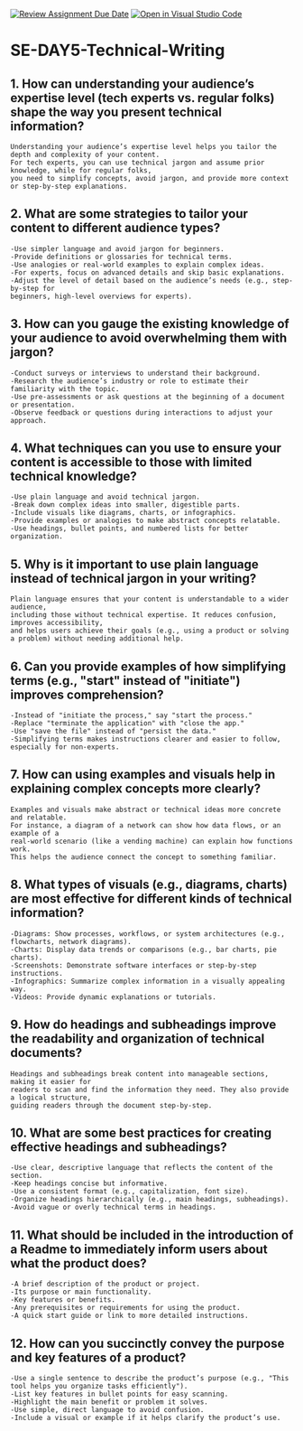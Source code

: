 [![Review Assignment Due Date](https://classroom.github.com/assets/deadline-readme-button-22041afd0340ce965d47ae6ef1cefeee28c7c493a6346c4f15d667ab976d596c.svg)](https://classroom.github.com/a/zsAR-pyY)
[![Open in Visual Studio Code](https://classroom.github.com/assets/open-in-vscode-2e0aaae1b6195c2367325f4f02e2d04e9abb55f0b24a779b69b11b9e10269abc.svg)](https://classroom.github.com/online_ide?assignment_repo_id=18476524&assignment_repo_type=AssignmentRepo)
# SE-DAY5-Technical-Writing
## 1. How can understanding your audience’s expertise level (tech experts vs. regular folks) shape the way you present technical information?
    Understanding your audience’s expertise level helps you tailor the depth and complexity of your content. 
    For tech experts, you can use technical jargon and assume prior knowledge, while for regular folks, 
    you need to simplify concepts, avoid jargon, and provide more context or step-by-step explanations.

## 2. What are some strategies to tailor your content to different audience types?
    -Use simpler language and avoid jargon for beginners.
    -Provide definitions or glossaries for technical terms.
    -Use analogies or real-world examples to explain complex ideas.
    -For experts, focus on advanced details and skip basic explanations.
    -Adjust the level of detail based on the audience’s needs (e.g., step-by-step for 
    beginners, high-level overviews for experts).

## 3. How can you gauge the existing knowledge of your audience to avoid overwhelming them with jargon?
    -Conduct surveys or interviews to understand their background.
    -Research the audience’s industry or role to estimate their familiarity with the topic.
    -Use pre-assessments or ask questions at the beginning of a document or presentation.
    -Observe feedback or questions during interactions to adjust your approach.
    
## 4. What techniques can you use to ensure your content is accessible to those with limited technical knowledge?
    -Use plain language and avoid technical jargon.
    -Break down complex ideas into smaller, digestible parts.
    -Include visuals like diagrams, charts, or infographics.
    -Provide examples or analogies to make abstract concepts relatable.
    -Use headings, bullet points, and numbered lists for better organization.

## 5. Why is it important to use plain language instead of technical jargon in your writing?
    Plain language ensures that your content is understandable to a wider audience, 
    including those without technical expertise. It reduces confusion, improves accessibility, 
    and helps users achieve their goals (e.g., using a product or solving a problem) without needing additional help.

## 6. Can you provide examples of how simplifying terms (e.g., "start" instead of "initiate") improves comprehension?
    -Instead of "initiate the process," say "start the process."
    -Replace "terminate the application" with "close the app."
    -Use "save the file" instead of "persist the data."
    -Simplifying terms makes instructions clearer and easier to follow, especially for non-experts.

## 7. How can using examples and visuals help in explaining complex concepts more clearly?
    Examples and visuals make abstract or technical ideas more concrete and relatable. 
    For instance, a diagram of a network can show how data flows, or an example of a 
    real-world scenario (like a vending machine) can explain how functions work. 
    This helps the audience connect the concept to something familiar.

## 8. What types of visuals (e.g., diagrams, charts) are most effective for different kinds of technical information?
    -Diagrams: Show processes, workflows, or system architectures (e.g., flowcharts, network diagrams).
    -Charts: Display data trends or comparisons (e.g., bar charts, pie charts).
    -Screenshots: Demonstrate software interfaces or step-by-step instructions.
    -Infographics: Summarize complex information in a visually appealing way.
    -Videos: Provide dynamic explanations or tutorials.

## 9. How do headings and subheadings improve the readability and organization of technical documents?
    Headings and subheadings break content into manageable sections, making it easier for 
    readers to scan and find the information they need. They also provide a logical structure, 
    guiding readers through the document step-by-step.

## 10. What are some best practices for creating effective headings and subheadings?
    -Use clear, descriptive language that reflects the content of the section.
    -Keep headings concise but informative.
    -Use a consistent format (e.g., capitalization, font size).
    -Organize headings hierarchically (e.g., main headings, subheadings).
    -Avoid vague or overly technical terms in headings.

## 11. What should be included in the introduction of a Readme to immediately inform users about what the product does?
    -A brief description of the product or project.
    -Its purpose or main functionality.
    -Key features or benefits.
    -Any prerequisites or requirements for using the product.
    -A quick start guide or link to more detailed instructions.

## 12. How can you succinctly convey the purpose and key features of a product?
    -Use a single sentence to describe the product’s purpose (e.g., "This tool helps you organize tasks efficiently").
    -List key features in bullet points for easy scanning.
    -Highlight the main benefit or problem it solves.
    -Use simple, direct language to avoid confusion.
    -Include a visual or example if it helps clarify the product’s use.

